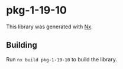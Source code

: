 # pkg-1-19-10

This library was generated with [Nx](https://nx.dev).

## Building

Run `nx build pkg-1-19-10` to build the library.
